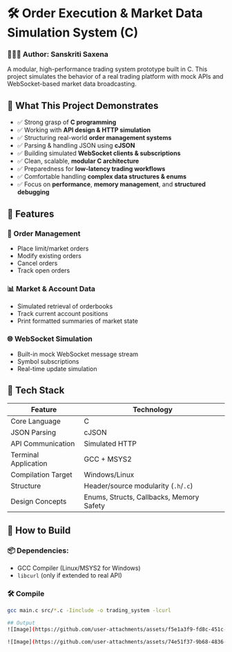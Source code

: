 # 🛠️ Order Execution & Market Data Simulation System (C)

### 👩🏻‍💻 Author: Sanskriti Saxena  
A modular, high-performance trading system prototype built in C. This project simulates the behavior of a real trading platform with mock APIs and WebSocket-based market data broadcasting.



## 🚀 What This Project Demonstrates

- ✅ Strong grasp of **C programming**
- ✅ Working with **API design & HTTP simulation**
- ✅ Structuring real-world **order management systems**
- ✅ Parsing & handling JSON using **cJSON**
- ✅ Building simulated **WebSocket clients & subscriptions**
- ✅ Clean, scalable, **modular C architecture**
- ✅ Preparedness for **low-latency trading workflows**
- ✅ Comfortable handling **complex data structures & enums**
- ✅ Focus on **performance**, **memory management**, and **structured debugging**



## 🧠 Features

### 🛒 Order Management
- Place limit/market orders
- Modify existing orders
- Cancel orders
- Track open orders

### 📊 Market & Account Data
- Simulated retrieval of orderbooks
- Track current account positions
- Print formatted summaries of market state

### 🌐 WebSocket Simulation
- Built-in mock WebSocket message stream
- Symbol subscriptions
- Real-time update simulation



## 🧱 Tech Stack

| Feature               | Technology      |
|-----------------------|-----------------|
| Core Language         | C               |
| JSON Parsing          | cJSON           |
| API Communication     | Simulated HTTP  |
| Terminal Application  | GCC + MSYS2     |
| Compilation Target    | Windows/Linux   |
| Structure             | Header/source modularity (`.h`/`.c`) |
| Design Concepts       | Enums, Structs, Callbacks, Memory Safety |

## 🔧 How to Build

### 📦 Dependencies:
- GCC Compiler (Linux/MSYS2 for Windows)
- `libcurl` (only if extended to real API)

### 🛠️ Compile

```bash
gcc main.c src/*.c -Iinclude -o trading_system -lcurl

## Output
![Image](https://github.com/user-attachments/assets/f5e1a3f9-fd8c-451c-8568-0040abb113a4)

![Image](https://github.com/user-attachments/assets/74e51f37-9b68-4836-8150-319ef9a70ead)
